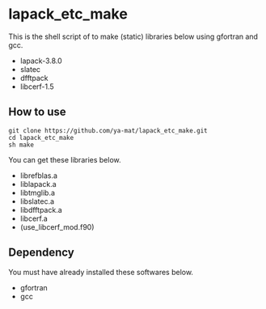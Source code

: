 # lapack_etc_make

This is the shell script of to make (static) libraries below using gfortran and gcc.

- lapack-3.8.0
- slatec
- dfftpack
- libcerf-1.5

## How to use

```
git clone https://github.com/ya-mat/lapack_etc_make.git
cd lapack_etc_make
sh make
```

You can get these libraries below.

- librefblas.a
- liblapack.a
- libtmglib.a
- libslatec.a
- libdfftpack.a
- libcerf.a
- (use_libcerf_mod.f90)

## Dependency

You must have already installed these softwares below.

- gfortran
- gcc


